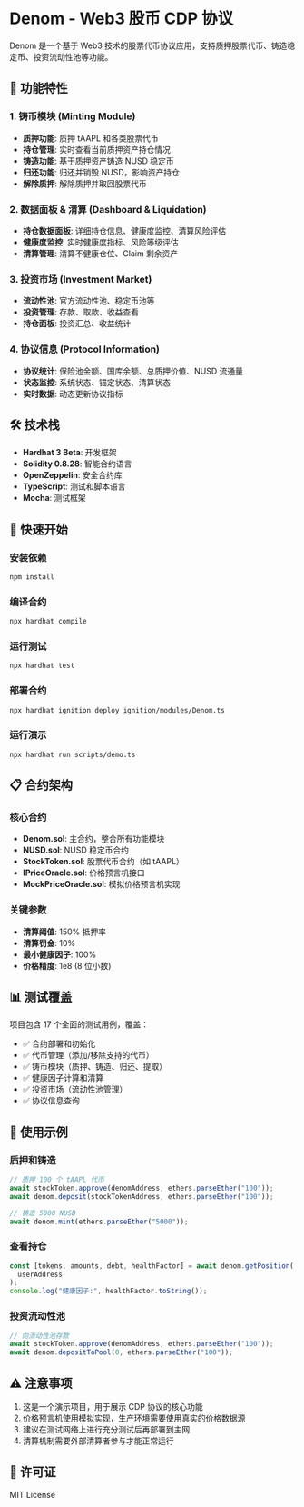 # Denom - Web3 股币 CDP 协议

Denom 是一个基于 Web3 技术的股票代币协议应用，支持质押股票代币、铸造稳定币、投资流动性池等功能。

## 🚀 功能特性

### 1. 铸币模块 (Minting Module)

- **质押功能**: 质押 tAAPL 和各类股票代币
- **持仓管理**: 实时查看当前质押资产持仓情况
- **铸造功能**: 基于质押资产铸造 NUSD 稳定币
- **归还功能**: 归还并销毁 NUSD，影响资产持仓
- **解除质押**: 解除质押并取回股票代币

### 2. 数据面板 & 清算 (Dashboard & Liquidation)

- **持仓数据面板**: 详细持仓信息、健康度监控、清算风险评估
- **健康度监控**: 实时健康度指标、风险等级评估
- **清算管理**: 清算不健康仓位、Claim 剩余资产

### 3. 投资市场 (Investment Market)

- **流动性池**: 官方流动性池、稳定币池等
- **投资管理**: 存款、取款、收益查看
- **持仓面板**: 投资汇总、收益统计

### 4. 协议信息 (Protocol Information)

- **协议统计**: 保险池金额、国库余额、总质押价值、NUSD 流通量
- **状态监控**: 系统状态、锚定状态、清算状态
- **实时数据**: 动态更新协议指标

## 🛠️ 技术栈

- **Hardhat 3 Beta**: 开发框架
- **Solidity 0.8.28**: 智能合约语言
- **OpenZeppelin**: 安全合约库
- **TypeScript**: 测试和脚本语言
- **Mocha**: 测试框架

## 🚀 快速开始

### 安装依赖

```bash
npm install
```

### 编译合约

```bash
npx hardhat compile
```

### 运行测试

```bash
npx hardhat test
```

### 部署合约

```bash
npx hardhat ignition deploy ignition/modules/Denom.ts
```

### 运行演示

```bash
npx hardhat run scripts/demo.ts
```

## 📋 合约架构

### 核心合约

- **Denom.sol**: 主合约，整合所有功能模块
- **NUSD.sol**: NUSD 稳定币合约
- **StockToken.sol**: 股票代币合约（如 tAAPL）
- **IPriceOracle.sol**: 价格预言机接口
- **MockPriceOracle.sol**: 模拟价格预言机实现

### 关键参数

- **清算阈值**: 150% 抵押率
- **清算罚金**: 10%
- **最小健康因子**: 100%
- **价格精度**: 1e8 (8 位小数)

## 📊 测试覆盖

项目包含 17 个全面的测试用例，覆盖：

- ✅ 合约部署和初始化
- ✅ 代币管理（添加/移除支持的代币）
- ✅ 铸币模块（质押、铸造、归还、提取）
- ✅ 健康因子计算和清算
- ✅ 投资市场（流动性池管理）
- ✅ 协议信息查询

## 🎯 使用示例

### 质押和铸造

```javascript
// 质押 100 个 tAAPL 代币
await stockToken.approve(denomAddress, ethers.parseEther("100"));
await denom.deposit(stockTokenAddress, ethers.parseEther("100"));

// 铸造 5000 NUSD
await denom.mint(ethers.parseEther("5000"));
```

### 查看持仓

```javascript
const [tokens, amounts, debt, healthFactor] = await denom.getPosition(
  userAddress
);
console.log("健康因子:", healthFactor.toString());
```

### 投资流动性池

```javascript
// 向流动性池存款
await stockToken.approve(denomAddress, ethers.parseEther("100"));
await denom.depositToPool(0, ethers.parseEther("100"));
```

## ⚠️ 注意事项

1. 这是一个演示项目，用于展示 CDP 协议的核心功能
2. 价格预言机使用模拟实现，生产环境需要使用真实的价格数据源
3. 建议在测试网络上进行充分测试后再部署到主网
4. 清算机制需要外部清算者参与才能正常运行

## 📄 许可证

MIT License
